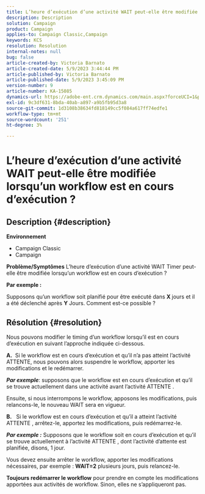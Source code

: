 ```yaml
---
title: L’heure d’exécution d’une activité WAIT peut-elle être modifiée lorsqu’un workflow est en cours d’exécution ?
description: Description
solution: Campaign
product: Campaign
applies-to: Campaign Classic,Campaign
keywords: KCS
resolution: Resolution
internal-notes: null
bug: false
article-created-by: Victoria Barnato
article-created-date: 5/9/2023 3:44:44 PM
article-published-by: Victoria Barnato
article-published-date: 5/9/2023 3:45:09 PM
version-number: 9
article-number: KA-15085
dynamics-url: https://adobe-ent.crm.dynamics.com/main.aspx?forceUCI=1&pagetype=entityrecord&etn=knowledgearticle&id=86dea067-80ee-ed11-8849-6045bd0065b6
exl-id: 9c3df631-8bda-40ab-a897-a9b5fb95d3a8
source-git-commit: 1d3108b38634fd818149cc5f084a617ff74edfe1
workflow-type: tm+mt
source-wordcount: '251'
ht-degree: 3%

---
```


# L’heure d’exécution d’une activité WAIT peut-elle être modifiée lorsqu’un workflow est en cours d’exécution ?

## Description {#description}

<b>Environnement</b>
- Campaign Classic
- Campaign


<b>Problème/Symptômes</b>
L’heure d’exécution d’une activité WAIT Timer peut-elle être modifiée lorsqu’un workflow est en cours d’exécution ?

<b>Par exemple :</b>

Supposons qu’un workflow soit planifié pour être exécuté dans <b>X </b>jours et il a été déclenché après <b>Y</b> Jours. Comment est-ce possible ?




## Résolution {#resolution}


Nous pouvons modifier le timing d’un workflow lorsqu’il est en cours d’exécution en suivant l’approche indiquée ci-dessous.

<b>A.</b>  Si le workflow est en cours d’exécution et qu’il n’a pas atteint l’activité ATTENTE, nous pouvons alors suspendre le workflow, apporter les modifications et le redémarrer.

<b>*Par exemple</b>*: supposons que le workflow est en cours d’exécution et qu’il se trouve actuellement dans une activité avant l’activité ATTENTE .

Ensuite, si nous interrompons le workflow, apposons les modifications, puis relancons-le, le nouveau WAIT sera en vigueur.

<b>B.</b>   Si le workflow est en cours d’exécution et qu’il a atteint l’activité ATTENTE , arrêtez-le, apportez les modifications, puis redémarrez-le.

<b>*Par exemple :</b>* Supposons que le workflow soit en cours d’exécution et qu’il se trouve actuellement à l’activité ATTENTE , dont l’activité d’attente est planifiée, disons, 1 jour.

Vous devez ensuite arrêter le workflow, apporter les modifications nécessaires, par exemple : <b>WAIT=2</b> plusieurs jours, puis relancez-le.

<b>Toujours redémarrer le workflow</b> pour prendre en compte les modifications apportées aux activités de workflow. Sinon, elles ne s’appliqueront pas.
